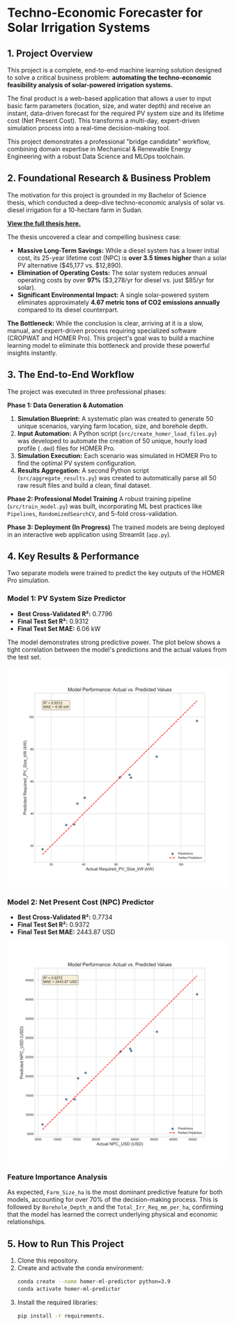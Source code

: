 # Techno-Economic Forecaster for Solar Irrigation Systems

## 1. Project Overview

This project is a complete, end-to-end machine learning solution designed to solve a critical business problem: **automating the techno-economic feasibility analysis of solar-powered irrigation systems.**

The final product is a web-based application that allows a user to input basic farm parameters (location, size, and water depth) and receive an instant, data-driven forecast for the required PV system size and its lifetime cost (Net Present Cost). This transforms a multi-day, expert-driven simulation process into a real-time decision-making tool.

This project demonstrates a professional "bridge candidate" workflow, combining domain expertise in Mechanical & Renewable Energy Engineering with a robust Data Science and MLOps toolchain.

## 2. Foundational Research & Business Problem

The motivation for this project is grounded in my Bachelor of Science thesis, which conducted a deep-dive techno-economic analysis of solar vs. diesel irrigation for a 10-hectare farm in Sudan.

**[View the full thesis here.](https://github.com/hishamsalih2000/academic-work/blob/main/BSc_Thesis_Solar_Energy_Feasibility_Study.pdf)**

The thesis uncovered a clear and compelling business case:
*   **Massive Long-Term Savings:** While a diesel system has a lower initial cost, its 25-year lifetime cost (NPC) is **over 3.5 times higher** than a solar PV alternative ($45,177 vs. $12,890).
*   **Elimination of Operating Costs:** The solar system reduces annual operating costs by over **97%** ($3,278/yr for diesel vs. just $85/yr for solar).
*   **Significant Environmental Impact:** A single solar-powered system eliminates approximately **4.67 metric tons of CO2 emissions annually** compared to its diesel counterpart.

**The Bottleneck:** While the conclusion is clear, arriving at it is a slow, manual, and expert-driven process requiring specialized software (CROPWAT and HOMER Pro). This project's goal was to build a machine learning model to eliminate this bottleneck and provide these powerful insights instantly.

## 3. The End-to-End Workflow

The project was executed in three professional phases:

**Phase 1: Data Generation & Automation**
1.  **Simulation Blueprint:** A systematic plan was created to generate 50 unique scenarios, varying farm location, size, and borehole depth.
2.  **Input Automation:** A Python script (`src/create_homer_load_files.py`) was developed to automate the creation of 50 unique, hourly load profile (`.dmd`) files for HOMER Pro.
3.  **Simulation Execution:** Each scenario was simulated in HOMER Pro to find the optimal PV system configuration.
4.  **Results Aggregation:** A second Python script (`src/aggregate_results.py`) was created to automatically parse all 50 raw result files and build a clean, final dataset.

**Phase 2: Professional Model Training**
A robust training pipeline (`src/train_model.py`) was built, incorporating ML best practices like `Pipelines`, `RandomizedSearchCV`, and 5-fold cross-validation.

**Phase 3: Deployment (In Progress)**
The trained models are being deployed in an interactive web application using Streamlit (`app.py`).

## 4. Key Results & Performance

Two separate models were trained to predict the key outputs of the HOMER Pro simulation.

### Model 1: PV System Size Predictor
*   **Best Cross-Validated R²:** 0.7796
*   **Final Test Set R²:** 0.9312
*   **Final Test Set MAE:** 6.06 kW

The model demonstrates strong predictive power. The plot below shows a tight correlation between the model's predictions and the actual values from the test set.

![PV Size Performance Plot](./images/pv_size_predictor_performance_plot.png)

### Model 2: Net Present Cost (NPC) Predictor
*   **Best Cross-Validated R²:** 0.7734
*   **Final Test Set R²:** 0.9372
*   **Final Test Set MAE:** 2443.87 USD

![NPC Performance Plot](./images/npc_predictor_performance_plot.png)

### Feature Importance Analysis

As expected, `Farm_Size_ha` is the most dominant predictive feature for both models, accounting for over 70% of the decision-making process. This is followed by `Borehole_Depth_m` and the `Total_Irr_Req_mm_per_ha`, confirming that the model has learned the correct underlying physical and economic relationships.

## 5. How to Run This Project

1.  Clone this repository.
2.  Create and activate the conda environment:
    ```bash
    conda create --name homer-ml-predictor python=3.9
    conda activate homer-ml-predictor
    ```
3.  Install the required libraries:
    ```bash
    pip install -r requirements.
